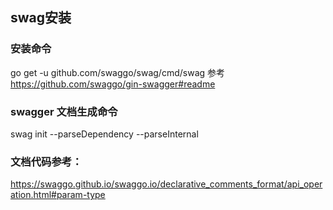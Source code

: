 ## swag安装
### 安装命令
go get -u github.com/swaggo/swag/cmd/swag
参考 https://github.com/swaggo/gin-swagger#readme

### swagger 文档生成命令
swag init --parseDependency --parseInternal

### 文档代码参考：
https://swaggo.github.io/swaggo.io/declarative_comments_format/api_operation.html#param-type